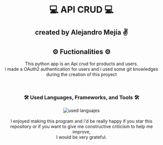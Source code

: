 <div align="center">
  <h1>💻 API CRUD 💻</h1>
  <h2>created by Alejandro Mejía ✌️</h2>
</div>

<div align="center">
  <h2>⚙️ Fuctionalities ⚙️</h2>
  <p>This python app is an Api crud for products and users.<br>
  i made a OAuth2 authentication for users and i used some git knowledges<br>
  during the creation of this proyect</p>
</div>
<br>
<div align="center">
  <h3> 🛠️ <strong> Used Languages, Frameworks, and Tools </strong> 🛠️</h3>
  <img src="https://skillicons.dev/icons?i=python,mongodb,fastapi,git,github" alt="used languajes"/>
</div>
<br>
<div align="center">
  I enjoyed making this program and i'd be really happy if you star this<br>
  repository or if you want to give me constructive criticism to help me improve, <br>
  I would be very grateful.<br>
</div>
